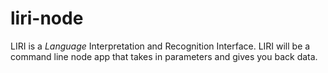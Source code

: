 # liri-node
LIRI is a _Language_ Interpretation and Recognition Interface. LIRI will be a command line node app that takes in parameters and gives you back data.

